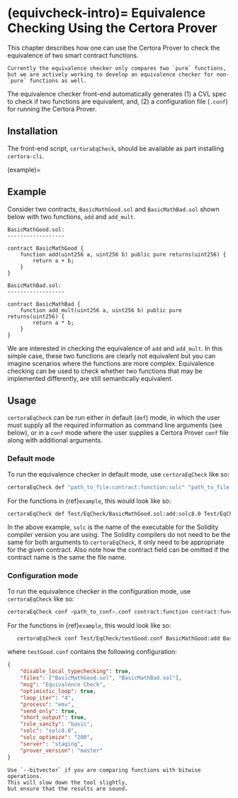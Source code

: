 (equivcheck-intro)=
Equivalence Checking Using the Certora Prover
=================================

This chapter describes how one can use the Certora Prover to
  check the equivalence of two smart contract functions.

```{note}
Currently the equivalence checker only compares two `pure` functions, but we are actively working to develop an equivalence checker for non-`pure` functions as well.
```

The equivalence checker front-end automatically generates (1) a
  CVL spec to check if two functions are equivalent, and, (2) a
  configuration file (`.conf`) for running the Certora Prover.

## Installation

The front-end script, `certoraEqCheck`,
  should be available as part installing `certora-cli`.


(example)=
## Example

Consider two contracts, `BasicMathGood.sol` and `BasicMathBad.sol` shown
  below with two functions, `add` and `add_mult`.

```
BasicMathGood.sol:
------------------

contract BasicMathGood {
    function add(uint256 a, uint256 b) public pure returns(uint256) {
        return a + b;
    }
}

```

```
BasicMathBad.sol:
------------------

contract BasicMathBad {
    function add_mult(uint256 a, uint256 b) public pure returns(uint256) {
        return a * b;
    }
}
```

We are interested in checking the equivalence of `add` and `add_mult`.
In this simple case, these two functions are clearly not equivalent
  but you can imagine scenarios where
  the functions are more complex.
Equivalence checking can be used to check whether two functions that
  may be implemented differently, are still semantically equivalent.

## Usage

`certoraEqCheck` can be run either in default (`def`) mode,
 in which the user must supply all the required information as
 command line arguments (see below),
 or in a `conf` mode where the user supplies a
 Certora Prover `conf` file along with additional arguments.

### Default mode

To run the equivalence checker in default mode,
  use `certoraEqCheck` like so:

```bash
certoraEqCheck def "path_to_file:contract:function:solc" "path_to_file:contract:function:solc"
```

For the functions in {ref}`example`, this would look like so:

```bash
certoraEqCheck def Test/EqCheck/BasicMathGood.sol:add:solc8.0 Test/EqCheck/BasicMathBad.sol:add_pass:solc8.0
```

In the above example, `solc` is the name of the executable
  for the Solidity compiler version you are using.
The Solidity compilers do not need to be the same for both arguments to
 `certoraEqCheck`, it only need to be appropriate for the given contract.
Also note how
  the contract field can be omitted if the contract name is the same
  the file name.


### Configuration mode

To run the equivalence checker in the configuration mode,
  use `certoraEqCheck` like so:

```bash
certoraEqCheck conf <path_to_conf>.conf contract:function contract:function
```

For the functions in {ref}`example`, this would look like so:

```bash
   certoraEqCheck conf Test/EqCheck/testGood.conf BasicMathGood:add BasicMathBad:add_mult
```

where `testGood.conf` contains the following configuration:

```json
{
    "disable_local_typechecking": true,
    "files": ["BasicMathGood.sol", "BasicMathBad.sol"],
    "msg": "Equivalence Check",
    "optimistic_loop": true,
    "loop_iter": "4",
    "process": "emv",
    "send_only": true,
    "short_output": true,
    "rule_sanity": "basic",
    "solc": "solc8.0",
    "solc_optimize": "200",
    "server": "staging",
    "prover_version": "master"
}
```

```{note}
Use `--bitvector` if you are comparing functions with bitwise operations.
This will slow down the tool slightly,
but ensure that the results are sound.
```
